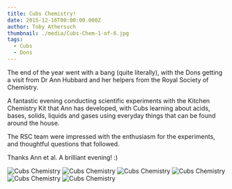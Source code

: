 ```yaml
---
title: Cubs Chemistry!
date: 2015-12-16T00:00:00.000Z
author: Toby Athersuch
thumbnail: ./media/Cubs-Chem-1-of-6.jpg
tags:
  - Cubs
  - Dons
---
```


The end of the year went with a bang (quite literally), with the Dons getting a visit from Dr Ann Hubbard and her helpers from the Royal Society of Chemistry.

A fantastic evening conducting scientific experiments with the Kitchen Chemistry Kit that Ann has developed, with Cubs learning about acids, bases, solids, liquids and gases using everyday things that can be found around the house.

The RSC team were impressed with the enthusiasm for the experiments, and thoughtful questions that followed.

Thanks Ann et al. A brilliant evening! :)

![Cubs Chemistry](./media/Cubs-Chem-1-of-6.jpg)
![Cubs Chemistry](./media/Cubs-Chem-2-of-6.jpg)
![Cubs Chemistry](./media/Cubs-Chem-3-of-6.jpg)
![Cubs Chemistry](./media/Cubs-Chem-4-of-6.jpg)
![Cubs Chemistry](./media/Cubs-Chem-5-of-6.jpg)
![Cubs Chemistry](./media/Cubs-Chem-6-of-6.jpg)
